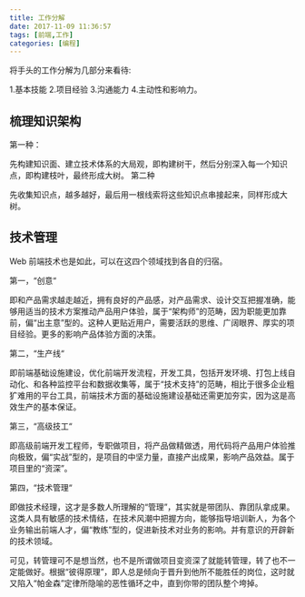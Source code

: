 ```yaml
---
title: 工作分解
date: 2017-11-09 11:36:57
tags: [前端,工作]
categories: [编程]
---
```

将手头的工作分解为几部分来看待:

1.基本技能
2.项目经验
3.沟通能力
4.主动性和影响力。

## 梳理知识架构
第一种：

先构建知识面、建立技术体系的大局观，即构建树干，然后分别深入每一个知识点，即构建枝叶，最终形成大树。
第二种

先收集知识点，越多越好，最后用一根线索将这些知识点串接起来，同样形成大树。

## 技术管理
Web 前端技术也是如此，可以在这四个领域找到各自的归宿。

第一，“创意“

即和产品需求越走越近，拥有良好的产品感，对产品需求、设计交互把握准确，能够用适当的技术方案推动产品用户体验，属于“架构师”的范畴，因为职能更加靠前，偏“出主意”型的。这种人更贴近用户，需要活跃的思维、广阔眼界、厚实的项目经验。更多的影响产品体验方面的决策。

第二，“生产线“

即前端基础设施建设，优化前端开发流程，开发工具，包括开发环境、打包上线自动化、和各种监控平台和数据收集等，属于“技术支持”的范畴，相比于很多企业粗犷难用的平台工具，前端技术方面的基础设施建设基础还需更加夯实，因为这是高效生产的基本保证。

第三，“高级技工“

即高级前端开发工程师，专职做项目，将产品做精做透，用代码将产品用户体验推向极致，偏“实战”型的，是项目的中坚力量，直接产出成果，影响产品效益。属于项目里的“资深”。

第四，“技术管理“

即做技术经理，这才是多数人所理解的“管理”，其实就是带团队、靠团队拿成果。这类人具有敏感的技术情结，在技术风潮中把握方向，能够指导培训新人，为各个业务输出前端人才，偏“教练”型的，促进新技术对业务的影响。并有意识的开辟新的技术领域。

可见，转管理可不是想当然，也不是所谓做项目变资深了就能转管理，转了也不一定能做好。根据“彼得原理”，即人总是倾向于晋升到他所不能胜任的岗位，这时就又陷入“帕金森”定律所隐喻的恶性循环之中，直到你带的团队整个垮掉。
